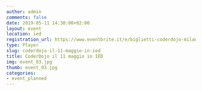 ```yaml
---
author: admin
comments: false
date: 2019-05-11 14:30:00+02:00
layout: event
location: ied
registration_url: https://www.eventbrite.it/e/biglietti-coderdojo-milano-ied-milano-61353425748
type: Player
slug: coderdojo-il-11-maggio-in-ied
title: CoderDojo il 11 maggio in IED
img: event_03.jpg
thumb: event_03.jpg
categories:
- event_planned
---
```

